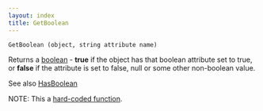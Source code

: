 ```yaml
---
layout: index
title: GetBoolean
---
```


    GetBoolean (object, string attribute name)

Returns a [boolean](../types/boolean.html) - **true** if the object has that boolean attribute set to true, or **false** if the attribute is set to false, null or some other non-boolean value.

See also [HasBoolean](hasboolean.html)

NOTE: This a [hard-coded function](hardcoded.html).

